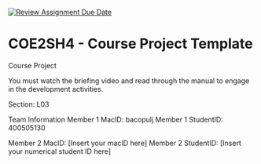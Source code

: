 [![Review Assignment Due Date](https://classroom.github.com/assets/deadline-readme-button-22041afd0340ce965d47ae6ef1cefeee28c7c493a6346c4f15d667ab976d596c.svg)](https://classroom.github.com/a/mLqiHWLE)
# COE2SH4 - Course Project Template
Course Project

You must watch the briefing video and read through the manual to engage in the development activities.


Section: L03

Team Information
Member 1 MacID: bacopulj
Member 1 StudentID: 400505130

Member 2 MacID: [Insert your macID here]
Member 2 StudentID: [Insert your numerical student ID here]
